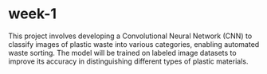 # week-1
This project involves developing a Convolutional Neural Network (CNN) to classify images of plastic waste into various categories, enabling automated waste sorting. The model will be trained on labeled image datasets to improve its accuracy in distinguishing different types of plastic materials.
